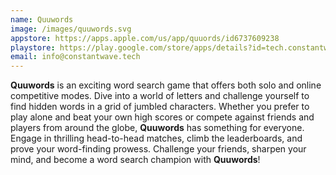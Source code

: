 ```yaml
---
name: Quuwords
image: /images/quuwords.svg
appstore: https://apps.apple.com/us/app/quuords/id6737609238
playstore: https://play.google.com/store/apps/details?id=tech.constantwave.quuwords
email: info@constantwave.tech
---
```

**Quuwords** is an exciting word search game that offers both solo and online competitive modes. Dive into a world of letters and challenge yourself to find hidden words in a grid of jumbled characters. Whether you prefer to play alone and beat your own high scores or compete against friends and players from around the globe, **Quuwords** has something for everyone. Engage in thrilling head-to-head matches, climb the leaderboards, and prove your word-finding prowess. Challenge your friends, sharpen your mind, and become a word search champion with **Quuwords**!
